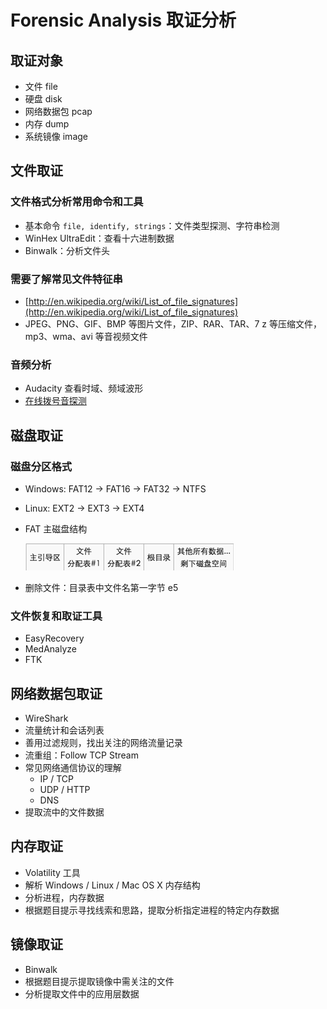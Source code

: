 # Forensic Analysis 取证分析

## 取证对象

- 文件 file
- 硬盘 disk
- 网络数据包 pcap
- 内存 dump
- 系统镜像 image

## 文件取证

### 文件格式分析常用命令和工具

- 基本命令 `file, identify, strings`：文件类型探测、字符串检测
- WinHex UltraEdit：查看十六进制数据
- Binwalk：分析文件头

### 需要了解常见文件特征串

- [http://en.wikipedia.org/wiki/List_of_file_signatures](http://en.wikipedia.org/wiki/List_of_file_signatures)
- JPEG、PNG、GIF、BMP 等图片文件，ZIP、RAR、TAR、7 z 等压缩文件，mp3、wma、avi 等音视频文件

### 音频分析

* Audacity 查看时域、频域波形
* [在线拨号音探测](http://dialabc.com/sound/detect/)

## 磁盘取证

### 磁盘分区格式

- Windows: FAT12 -> FAT16 -> FAT32 -> NTFS

- Linux: EXT2 -> EXT3 -> EXT4

- FAT 主磁盘结构

  ![FAT 主磁盘结构](/misc/images/forensic-filesys.jpg)

- 删除文件：目录表中文件名第一字节 e5

### 文件恢复和取证工具

- EasyRecovery 
- MedAnalyze
- FTK

## 网络数据包取证

- WireShark
- 流量统计和会话列表
- 善用过滤规则，找出关注的网络流量记录
- 流重组：Follow TCP Stream
- 常见网络通信协议的理解
  - IP / TCP
  - UDP / HTTP
  - DNS
- 提取流中的文件数据

## 内存取证

- Volatility 工具
- 解析 Windows / Linux / Mac OS X 内存结构
- 分析进程，内存数据
- 根据题目提示寻找线索和思路，提取分析指定进程的特定内存数据

## 镜像取证

- Binwalk
- 根据题目提示提取镜像中需关注的文件
- 分析提取文件中的应用层数据